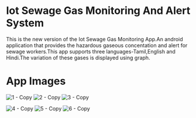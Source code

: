 # Iot Sewage Gas Monitoring And Alert System
This is the new version of the Iot Sewage Gas Monitoring App.An android application that provides the hazardous gaseous concentation and alert for sewage workers.This app supports
three languages-Tamil,English and Hindi.The variation of these gases is displayed using graph.

# App Images
![1 - Copy](https://user-images.githubusercontent.com/58475664/90335031-6e5d2f80-dfef-11ea-915e-fd59ab0b3f66.jpg)
![2 - Copy](https://user-images.githubusercontent.com/58475664/90335034-71f0b680-dfef-11ea-9dd3-c640d9eb6a03.jpg)
![3 - Copy](https://user-images.githubusercontent.com/58475664/90335036-73ba7a00-dfef-11ea-9f7f-aa1ee7896286.jpg)

![4 - Copy](https://user-images.githubusercontent.com/58475664/90335037-75843d80-dfef-11ea-9096-65c7cbe9a196.jpg)
![5 - Copy](https://user-images.githubusercontent.com/58475664/90335039-774e0100-dfef-11ea-8795-fa471e84fb79.jpg)
![6 - Copy](https://user-images.githubusercontent.com/58475664/90335041-787f2e00-dfef-11ea-80b0-f2dcec5e9401.jpg)
